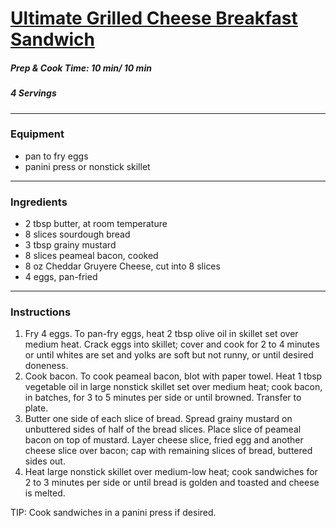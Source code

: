 # [Ultimate Grilled Cheese Breakfast Sandwich](https://www.burnettdairy.com/ultimate-grilled-cheese-breakfast-sandwich) 

##### Prep & Cook Time: 10 min/ 10 min 
##### 4 Servings  
---------------- 
### Equipment 
* pan to fry eggs 
* panini press or nonstick skillet 
---------- 
### Ingredients 
* 2 tbsp butter, at room temperature 
* 8 slices sourdough bread 
* 3 tbsp grainy mustard 
* 8 slices peameal bacon, cooked 
* 8 oz Cheddar Gruyere Cheese, cut into 8 slices 
* 4 eggs, pan-fried 
---------------- 
### Instructions 
1. Fry 4 eggs. To pan-fry eggs, heat 2 tbsp olive oil in skillet set over medium heat. Crack eggs into skillet; cover and cook for 2 to 4 minutes or until whites are set and yolks are soft but not runny, or until desired doneness. 
2. Cook bacon.  To cook peameal bacon, blot with paper towel. Heat 1 tbsp vegetable oil in large nonstick skillet set over medium heat; cook bacon, in batches, for 3 to 5 minutes per side or until browned. Transfer to plate.  
3. Butter one side of each slice of bread. Spread grainy mustard on unbuttered sides of half of the bread slices. Place slice of peameal bacon on top of mustard. Layer cheese slice, fried egg and another cheese slice over bacon; cap with remaining slices of bread, buttered sides out. 
4. Heat large nonstick skillet over medium-low heat; cook sandwiches for 2 to 3 minutes per side or until bread is golden and toasted and cheese is melted. 

TIP: Cook sandwiches in a panini press if desired. 
